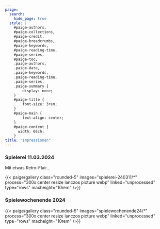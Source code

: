 ```yaml
---
paige:
  search:
    hide_page: true
  style: |
    #paige-authors,
    #paige-collections,
    #paige-credit,
    #paige-breadcrumbs,
    #paige-keywords,
    #paige-reading-time,
    #paige-series,
    #paige-toc,
    .paige-authors,
    .paige-date,
    .paige-keywords,
    .paige-reading-time,
    .paige-series,
    .paige-summary {
        display: none;
    }
    #paige-title {
        font-size: 3rem;
    }
    #paige-main {
        text-align: center;
    }
    #paige-content {
      width: 66ch;
    }
title: "Impressionen"
---
```




### Spielerei 11.03.2024

Mit etwas Retro-Flair... 

{{< paige/gallery class="rounded-5" images="spielerei-240311/*" process="300x center resize lanczos picture  webp" linked="unprocessed" type="rows" maxheight="10rem" />}}

### Spielewochenende 2024

{{< paige/gallery class="rounded-5" images="spielewochenende24/*" process="300x center resize lanczos picture  webp" linked="unprocessed" type="rows" maxheight="10rem" />}}



